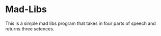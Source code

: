# Mad-Libs

This is a simple mad libs program that takes in four parts of speech and returns three setences.
